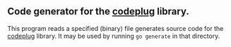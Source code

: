 ## Code generator for the [codeplug](https://github.com/DaleFarnsworth/codeplug/tree/master/codeplug) library.

This program reads a specified (binary) file generates source code for the
[codeplug]( https://github.com/DaleFarnsworth/codeplug/tree/master/codeplug)
library. It may be used by running `go generate` in that directory.
